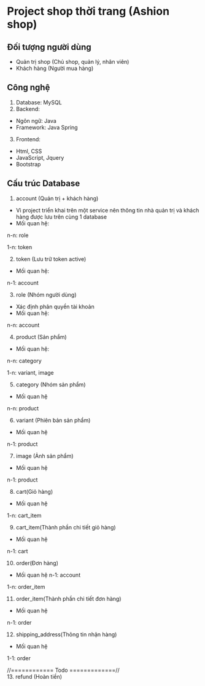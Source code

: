 # Project shop thời trang (Ashion shop)

## Đối tượng người dùng
- Quản trị shop (Chủ shop, quản lý, nhân viên)
- Khách hàng (Người mua hàng)

## Công nghệ
1. Database: MySQL
2. Backend:
+ Ngôn ngữ: Java
+ Framework: Java Spring
3. Frontend:
+ Html, CSS
+ JavaScript, Jquery
+ Bootstrap 

## Cấu trúc Database

1. account (Quản trị + khách hàng)
- Vì project triển khai trên một service nên thông tin nhà quản trị và khách hàng được lưu trên cùng 1 database
- Mối quan hệ:

n-n: role

1-n: token

2. token (Lưu trữ token active)
- Mối quan hệ:

n-1: account

3. role (Nhóm người dùng)
- Xác định phân quyền tài khoản
- Mối quan hệ:

n-n: account

4. product (Sản phẩm)
- Mối quan hệ:

n-n: category

1-n: variant, image

5. category (Nhóm sản phẩm)
- Mối quan hệ

n-n: product

6. variant (Phiên bản sản phẩm)
- Mối quan hệ

n-1: product

7. image (Ảnh sản phẩm)
- Mối quan hệ

n-1: product

8. cart(Giỏ hàng)
- Mối quan hệ

1-n: cart_item

9. cart_item(Thành phần chi tiết giỏ hàng)
- Mối quan hệ

n-1: cart

10. order(Đơn hàng)
- Mối quan hệ
n-1: account

1-n: order_item

11. order_item(Thành phần chi tiết đơn hàng)
- Mối quan hệ

n-1: order

12. shipping_address(Thông tin nhận hàng)
- Mối quan hệ

1-1: order

//============ Todo =============//
<br>
13. refund (Hoàn tiền)

